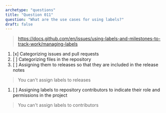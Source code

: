 ```yaml
---
archetype: "questions"
title: "Question 011"
question: "What are the use cases for using labels?"
draft: false
---
```



> https://docs.github.com/en/issues/using-labels-and-milestones-to-track-work/managing-labels
1. [x] Categorizing issues and pull requests
1. [ ] Categorizing files in the repository
1. [ ] Assigning them to releases so that they are included in the release notes
> You can't assign labels to releases
1. [ ] Assigning labels to repository contributors to indicate their role and permissions in the project
> You can't assign labels to contributors
